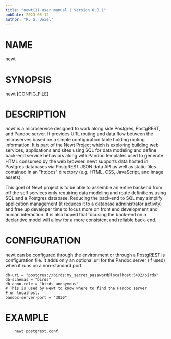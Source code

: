 ```yaml
---
title: "newt(1) user manual | Version 0.0.1"
pubDate: 2023-05-12
author: "R. S. Doiel"
---
```


# NAME

newt

# SYNOPSIS

newt [CONFIG_FILE]

# DESCRIPTION

*newt* is a microservice designed to work along side Postgres,
PostgREST, and Pandoc server. It provides URL routing and data flow
between the microserves based on a simple configuration table holding
routing information. It is part of the Newt Project which is exploring
building web services, applications and sites using SQL for data modeling
and define back-end service behaviors along with Pandoc templates used to
generate HTML consumed by the web browser.  newt supports data
hosted in Postgres databases via PostgREST JSON data API as well as static
files contained in an "htdocs" directory (e.g. HTML, CSS, JavaScript,
and image assets). 

This goel of Newt project is to be able to assemble an entire backend
from off the self services only requiring data modeling and route
definitions using SQL and a Postgres database. Reducing the back-end
to SQL may simplify application management (it reduces it to a
database administrator activity) and free up developer time to focus
more on front end development and human interaction. It is also
hoped that focusing the back-end on a declaritive model will allow for
a more consistent and reliable back-end.

# CONFIGURATION

newt can be configured through the environment or through
a PostgREST is configuration file. It adds only an optional
uri for the Pandoc server (if used) when it runs on a non-standard
port.

~~~
db-uri = "postgres://birds:my_secret_password@localhost:5432/birds"
db-schemas = "birds"
db-anon-role = "birds_anonymous"
# This is used by Newt to know where to find the Pandoc server
# on localhost.
pandoc-server-port = "3030"
~~~

# EXAMPLE

~~~
	newt postgrest.conf
~~~


